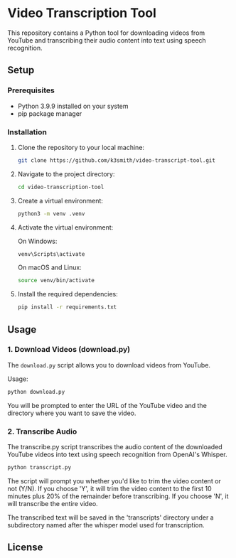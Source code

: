 # Video Transcription Tool

This repository contains a Python tool for downloading videos from YouTube and transcribing their audio content into text using speech recognition.

## Setup

### Prerequisites

- Python 3.9.9 installed on your system
- pip package manager

### Installation

1. Clone the repository to your local machine:

    ```bash
    git clone https://github.com/k3smith/video-transcript-tool.git
    ```

2. Navigate to the project directory:

    ```bash
    cd video-transcription-tool
    ```

3. Create a virtual environment:

    ```bash
    python3 -m venv .venv
    ```

4. Activate the virtual environment:

    On Windows:

    ```bash
    venv\Scripts\activate
    ```

    On macOS and Linux:

    ```bash
    source venv/bin/activate
    ```

5. Install the required dependencies:

    ```bash
    pip install -r requirements.txt
    ```

## Usage

### 1. Download Videos (download.py)

The `download.py` script allows you to download videos from YouTube.

Usage:

```bash
python download.py
```

You will be prompted to enter the URL of the YouTube video and the directory where you want to save the video.

### 2. Transcribe Audio

The transcribe.py script transcribes the audio content of the downloaded YouTube videos into text using speech recognition from OpenAI's Whisper.

```bash
python transcript.py
```

The script will prompt you whether you'd like to trim the video content or not (Y/N). If you choose 'Y', it will trim the video content to the first 10 minutes plus 20% of the remainder before transcribing. If you choose 'N', it will transcribe the entire video.

The transcribed text will be saved in the 'transcripts' directory under a subdirectory named after the whisper model used for transcription.

## License 
